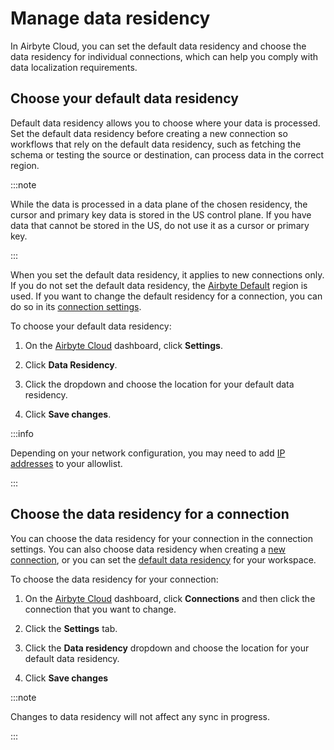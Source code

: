 # Manage data residency

In Airbyte Cloud, you can set the default data residency and choose the data residency for individual connections, which can help you comply with data localization requirements.

## Choose your default data residency

Default data residency allows you to choose where your data is processed. Set the default data residency before creating a new connection so workflows that rely on the default data residency, such as fetching the schema or testing the source or destination, can process data in the correct region. 

:::note 

While the data is processed in a data plane of the chosen residency, the cursor and primary key data is stored in the US control plane. If you have data that cannot be stored in the US, do not use it as a cursor or primary key.

:::

When you set the default data residency, it applies to new connections only. If you do not set the default data residency, the [Airbyte Default](https://docs.airbyte.com/cloud/getting-started-with-airbyte-cloud/#united-states-and-airbyte-default) region is used. If you want to change the default residency for a connection, you can do so in its [connection settings](#choose-the-data-residency-for-a-connection).

To choose your default data residency:

1. On the [Airbyte Cloud](http://cloud.airbyte.com) dashboard, click **Settings**.

2. Click **Data Residency**.

3. Click the dropdown and choose the location for your default data residency.

4. Click **Save changes**. 

:::info 

Depending on your network configuration, you may need to add [IP addresses](https://docs.airbyte.com/cloud/getting-started-with-airbyte-cloud/#allowlist-ip-addresses) to your allowlist.   

:::

## Choose the data residency for a connection
You can choose the data residency for your connection in the connection settings. You can also choose data residency when creating a [new connection](https://docs.airbyte.com/cloud/getting-started-with-airbyte-cloud#set-up-a-connection), or you can set the [default data residency](#choose-your-default-data-residency) for your workspace.

To choose the data residency for your connection: 

1. On the [Airbyte Cloud](http://cloud.airbyte.com) dashboard, click **Connections** and then click the connection that you want to change. 

2. Click the **Settings** tab. 

3. Click the **Data residency** dropdown and choose the location for your default data residency.

4. Click **Save changes**

:::note 

Changes to data residency will not affect any sync in progress. 

:::
